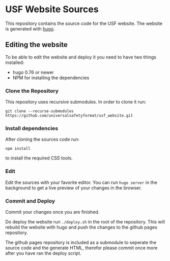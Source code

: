 # USF Website Sources

This repository contains the source code for the USF website. The website is generated with [hugo](https:/gohugo.io).

## Editing the website

To be able to edit the website and deploy it you need to have two things installed:

 - hugo 0.76 or newer
 - NPM for installing the dependencies

### Clone the Repository

This repository uses recursive submodules. In order to clone it run:

```
git clone --recurse-submodules https://github.com/universalsafetyformat/usf_website.git
```

### Install dependencies

After cloning the sources code run:

```
npm install
```

to install the required CSS tools.

### Edit

Edit the sources with your favorite editor. You can run `hugo server` in the background to get a live preview of your changes in the browser.

### Commit and Deploy

Commit your changes once you are finished.

Do deploy the website run `./deploy.sh` in the root of the repository. This will rebuild the website with hugo and push the changes to the github pages repository.

The github pages repository is included as a submodule to seperate the source code and the generate HTML, therefor please commit once more after you have ran the deploy script.